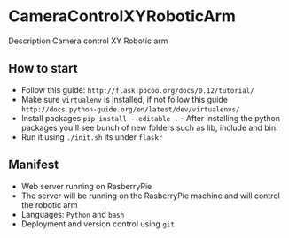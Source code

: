 # CameraControlXYRoboticArm
  Description Camera control XY Robotic arm

## How to start
  - Follow this guide: `http://flask.pocoo.org/docs/0.12/tutorial/`
  - Make sure `virtualenv` is installed, if not follow this guide `http://docs.python-guide.org/en/latest/dev/virtualenvs/`
  - Install packages `pip install --editable .` - After installing the python packages you'll see bunch of new folders such as lib, include and bin.
  - Run it using `./init.sh` its under `flaskr`

## Manifest
  - Web server running on RasberryPie
  - The server will be running on the RasberryPie machine and will control the robotic arm
  - Languages: `Python` and `bash`
  - Deployment and version control using `git`
